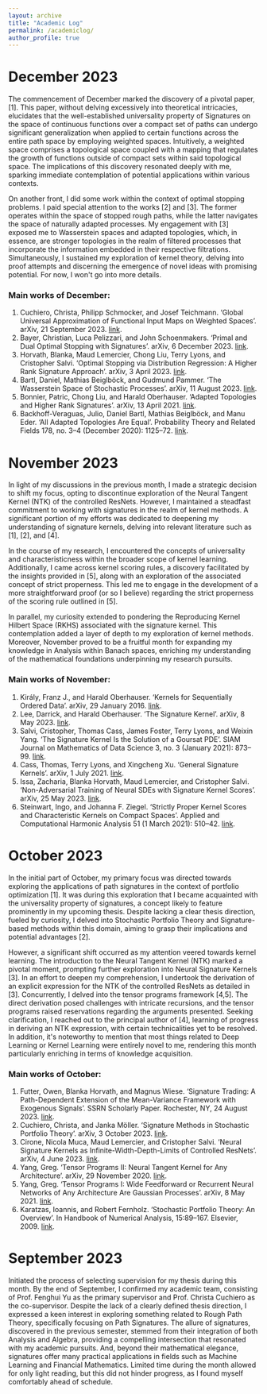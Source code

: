 ```yaml
---
layout: archive
title: "Academic Log"
permalink: /academiclog/
author_profile: true
---
```


# December 2023

The commencement of December marked the discovery of a pivotal paper, [1]. This paper, without delving excessively into theoretical intricacies, elucidates that the well-established universality property of Signatures on the space of continuous functions over a compact set of paths can undergo significant generalization when applied to certain functions across the entire path space by employing weighted spaces. Intuitively, a weighted space comprises a topological space coupled with a mapping that regulates the growth of functions outside of compact sets within said topological space. The implications of this discovery resonated deeply with me, sparking immediate contemplation of potential applications within various contexts.

On another front, I did some work within the context of optimal stopping problems. I paid special attention to the works [2] and [3]. The former operates within the space of stopped rough paths, while the latter navigates the space of naturally adapted processes. My engagement with [3] exposed me to Wasserstein spaces and adapted topologies, which, in essence, are stronger topologies in the realm of filtered processes that incorporate the information embedded in their respective filtrations. Simultaneously, I sustained my exploration of kernel theory, delving into proof attempts and discerning the emergence of novel ideas with promising potential. For now, I won't go into more details. 

### Main works of December:
1. Cuchiero, Christa, Philipp Schmocker, and Josef Teichmann. ‘Global Universal Approximation of Functional Input Maps on Weighted Spaces’. arXiv, 21 September 2023. [link](http://arxiv.org/abs/2306.03303).
2. Bayer, Christian, Luca Pelizzari, and John Schoenmakers. ‘Primal and Dual Optimal Stopping with Signatures’. arXiv, 6 December 2023. [link](http://arxiv.org/abs/2312.03444).
3. Horvath, Blanka, Maud Lemercier, Chong Liu, Terry Lyons, and Cristopher Salvi. ‘Optimal Stopping via Distribution Regression: A Higher Rank Signature Approach’. arXiv, 3 April 2023. [link](http://arxiv.org/abs/2304.01479).
4. Bartl, Daniel, Mathias Beiglböck, and Gudmund Pammer. ‘The Wasserstein Space of Stochastic Processes’. arXiv, 11 August 2023. [link](http://arxiv.org/abs/2104.14245).
5. Bonnier, Patric, Chong Liu, and Harald Oberhauser. ‘Adapted Topologies and Higher Rank Signatures’. arXiv, 13 April 2021. [link](http://arxiv.org/abs/2005.08897).
6. Backhoff-Veraguas, Julio, Daniel Bartl, Mathias Beiglböck, and Manu Eder. ‘All Adapted Topologies Are Equal’. Probability Theory and Related Fields 178, no. 3–4 (December 2020): 1125–72. [link](https://doi.org/10.1007/s00440-020-00993-8).


# November 2023

In light of my discussions in the previous month, I made a strategic decision to shift my focus, opting to discontinue exploration of the Neural Tangent Kernel (NTK) of the controlled ResNets. However, I maintained a steadfast commitment to working with signatures in the realm of kernel methods. A significant portion of my efforts was dedicated to deepening my understanding of signature kernels, delving into relevant literature such as [1], [2], and [4].

In the course of my research, I encountered the concepts of universality and characteristicness within the broader scope of kernel learning. Additionally, I came across kernel scoring rules, a discovery facilitated by the insights provided in [5], along with an exploration of the associated concept of strict properness. This led me to engage in the development of a more straightforward proof (or so I believe) regarding the strict properness of the scoring rule outlined in [5].

In parallel, my curiosity extended to pondering the Reproducing Kernel Hilbert Space (RKHS) associated with the signature kernel. This contemplation added a layer of depth to my exploration of kernel methods. Moreover, November proved to be a fruitful month for expanding my knowledge in Analysis within Banach spaces, enriching my understanding of the mathematical foundations underpinning my research pursuits.

### Main works of November:
1. Király, Franz J., and Harald Oberhauser. ‘Kernels for Sequentially Ordered Data’. arXiv, 29 January 2016. [link](http://arxiv.org/abs/1601.08169).
2. Lee, Darrick, and Harald Oberhauser. ‘The Signature Kernel’. arXiv, 8 May 2023. [link](https://doi.org/10.48550/arXiv.2305.04625).
3. Salvi, Cristopher, Thomas Cass, James Foster, Terry Lyons, and Weixin Yang. ‘The Signature Kernel Is the Solution of a Goursat PDE’. SIAM Journal on Mathematics of Data Science 3, no. 3 (January 2021): 873–99. [link](https://doi.org/10.1137/20M1366794).
4. Cass, Thomas, Terry Lyons, and Xingcheng Xu. ‘General Signature Kernels’. arXiv, 1 July 2021. [link](https://doi.org/10.48550/arXiv.2107.00447).
5. Issa, Zacharia, Blanka Horvath, Maud Lemercier, and Cristopher Salvi. ‘Non-Adversarial Training of Neural SDEs with Signature Kernel Scores’. arXiv, 25 May 2023. [link](https://doi.org/10.48550/arXiv.2305.16274).
6. Steinwart, Ingo, and Johanna F. Ziegel. ‘Strictly Proper Kernel Scores and Characteristic Kernels on Compact Spaces’. Applied and Computational Harmonic Analysis 51 (1 March 2021): 510–42. [link](https://doi.org/10.1016/j.acha.2019.11.005).


# October 2023

In the initial part of October, my primary focus was directed towards exploring the applications of path signatures in the context of portfolio optimization [1]. It was during this exploration that I became acquainted with the universality property of signatures, a concept likely to feature prominently in my upcoming thesis. Despite lacking a clear thesis direction, fueled by curiosity, I delved into Stochastic Portfolio Theory and Signature-based methods within this domain, aiming to grasp their implications and potential advantages [2].

However, a significant shift occurred as my attention veered towards kernel learning. The introduction to the Neural Tangent Kernel (NTK) marked a pivotal moment, prompting further exploration into Neural Signature Kernels [3]. In an effort to deepen my comprehension, I undertook the derivation of an explicit expression for the NTK of the controlled ResNets as detailed in [3]. Concurrently, I delved into the tensor programs framework [4,5]. The direct derivation posed challenges with intricate recursions, and the tensor programs raised reservations regarding the arguments presented. Seeking clarification, I reached out to the principal author of [4], learning of progress in deriving an NTK expression, with certain technicalities yet to be resolved. In addition, it's noteworthy to mention that most things related to Deep Learning or Kernel Learning were entirely novel to me, rendering this month particularly enriching in terms of knowledge acquisition.

### Main works of October: 
1. Futter, Owen, Blanka Horvath, and Magnus Wiese. ‘Signature Trading: A Path-Dependent Extension of the Mean-Variance Framework with Exogenous Signals’. SSRN Scholarly Paper. Rochester, NY, 24 August 2023. [link](https://doi.org/10.2139/ssrn.4541830).
2. Cuchiero, Christa, and Janka Möller. ‘Signature Methods in Stochastic Portfolio Theory’. arXiv, 3 October 2023. [link](https://doi.org/10.48550/arXiv.2310.02322).
3. Cirone, Nicola Muca, Maud Lemercier, and Cristopher Salvi. ‘Neural Signature Kernels as Infinite-Width-Depth-Limits of Controlled ResNets’. arXiv, 4 June 2023. [link](https://doi.org/10.48550/arXiv.2303.17671).
4. Yang, Greg. ‘Tensor Programs II: Neural Tangent Kernel for Any Architecture’. arXiv, 29 November 2020. [link](https://doi.org/10.48550/arXiv.2006.14548).
5. Yang, Greg. ‘Tensor Programs I: Wide Feedforward or Recurrent Neural Networks of Any Architecture Are Gaussian Processes’. arXiv, 8 May 2021. [link](https://doi.org/10.48550/arXiv.1910.12478).
6. Karatzas, Ioannis, and Robert Fernholz. ‘Stochastic Portfolio Theory: An Overview’. In Handbook of Numerical Analysis, 15:89–167. Elsevier, 2009. [link](https://doi.org/10.1016/S1570-8659(08)00003-3).





# September 2023

Initiated the process of selecting supervision for my thesis during this month. By the end of September, I confirmed my academic team, consisting of Prof. Fenghui Yu as the primary supervisor and Prof. Christa Cuchiero as the co-supervisor. Despite the lack of a clearly defined thesis direction, I expressed a keen interest in exploring something related to Rough Path Theory, specifically focusing on Path Signatures. The allure of signatures, discovered in the previous semester, stemmed from their integration of both Analysis and Algebra, providing a compelling intersection that resonated with my academic pursuits. And, beyond their mathematical elegance, signatures offer many practical applications in fields such as Machine Learning and Financial Mathematics. Limited time during the month allowed for only light reading, but this did not hinder progress, as I found myself comfortably ahead of schedule. 
